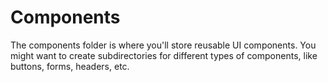 # Components

The components folder is where you'll store reusable UI components. You might want to create subdirectories for different types of components, like buttons, forms, headers, etc.
